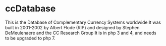 # ccDatabase
This is the Database of Complementary Currency Systems worldwide
It was built in 2001-2002 by Albert Flode (RIP) and designed by Stephen DeMeulenaere and the CC Research Group
It is in php 3 and 4, and needs to be upgraded to php 7.
